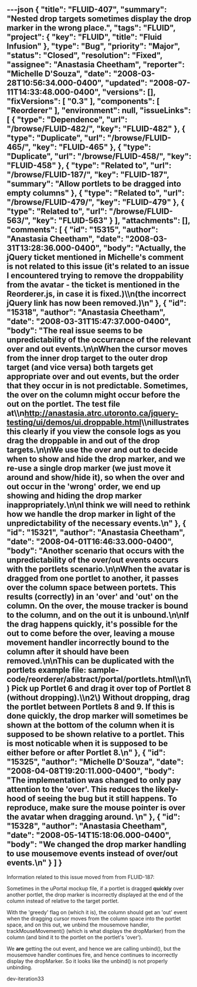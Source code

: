 ---json
{
  "title": "FLUID-407",
  "summary": "Nested drop targets sometimes display the drop marker in the wrong place.",
  "tags": "FLUID",
  "project": {
    "key": "FLUID",
    "title": "Fluid Infusion"
  },
  "type": "Bug",
  "priority": "Major",
  "status": "Closed",
  "resolution": "Fixed",
  "assignee": "Anastasia Cheetham",
  "reporter": "Michelle D'Souza",
  "date": "2008-03-28T10:56:34.000-0400",
  "updated": "2008-07-11T14:33:48.000-0400",
  "versions": [],
  "fixVersions": [
    "0.3"
  ],
  "components": [
    "Reorderer"
  ],
  "environment": null,
  "issueLinks": [
    {
      "type": "Dependence",
      "url": "/browse/FLUID-482/",
      "key": "FLUID-482"
    },
    {
      "type": "Duplicate",
      "url": "/browse/FLUID-465/",
      "key": "FLUID-465"
    },
    {
      "type": "Duplicate",
      "url": "/browse/FLUID-458/",
      "key": "FLUID-458"
    },
    {
      "type": "Related to",
      "url": "/browse/FLUID-187/",
      "key": "FLUID-187",
      "summary": "Allow portlets to be dragged into empty columns"
    },
    {
      "type": "Related to",
      "url": "/browse/FLUID-479/",
      "key": "FLUID-479"
    },
    {
      "type": "Related to",
      "url": "/browse/FLUID-563/",
      "key": "FLUID-563"
    }
  ],
  "attachments": [],
  "comments": [
    {
      "id": "15315",
      "author": "Anastasia Cheetham",
      "date": "2008-03-31T13:28:36.000-0400",
      "body": "Actually, the jQuery ticket mentioned in Michelle's comment is not related to this issue (it's related to an issue I encountered trying to remove the droppability from the avatar - the ticket is mentioned in the Reorderer.js, in case it is fixed.)\\\n(the incorrect jQuery link has now been removed.)\n"
    },
    {
      "id": "15318",
      "author": "Anastasia Cheetham",
      "date": "2008-03-31T15:47:37.000-0400",
      "body": "The real issue seems to be unpredictability of the occurrance of the relevant over and out events.\n\nWhen the cursor moves from the inner drop target to the outer drop target (and vice versa) both targets get appropriate over and out events, but the order that they occur in is not predictable. Sometimes, the over on the column might occur before the out on the portlet. The test file at\\\n<http://anastasia.atrc.utoronto.ca/jquery-testing/ui/demos/ui.droppable.html>\\\nillustrates this clearly if you view the console logs as you drag the droppable in and out of the drop targets.\n\nWe use the over and out to decide when to show and hide the drop marker, and we re-use a single drop marker (we just move it around and show/hide it), so when the over and out occur in the 'wrong' order, we end up showing and hiding the drop marker inappropriately.\n\nI think we will need to rethink how we handle the drop marker in light of the unpredictability of the necessary events.\n"
    },
    {
      "id": "15321",
      "author": "Anastasia Cheetham",
      "date": "2008-04-01T16:46:33.000-0400",
      "body": "Another scenario that occurs with the unpredictability of the over/out events occurs with the portlets scenario.\n\nWhen the avatar is dragged from one portlet to another, it passes over the column space between portets. This results (correctly) in an 'over' and 'out' on the column. On the over, the mouse tracker is bound to the column, and on the out it is unbound.\n\nIf the drag happens quickly, it's possible for the out to come before the over, leaving a mouse movement handler incorrectly bound to the column after it should have been removed.\n\nThis can be duplicated with the portlets example file: sample-code/reorderer/abstract/portal/portlets.html\\\n1\\) Pick up Portlet 6 and drag it over top of Portlet 8 (without dropping).\\\n2\\) Without dropping, drag the portlet between Portlets 8 and 9. If this is done quickly, the drop marker will sometimes be shown at the bottom of the column when it is supposed to be shown relative to a portlet. This is most noticable when it is supposed to be either before or after Portlet 8.\n"
    },
    {
      "id": "15325",
      "author": "Michelle D'Souza",
      "date": "2008-04-08T19:20:11.000-0400",
      "body": "The implementation was changed to only pay attention to the 'over'. This reduces the likely-hood of seeing the bug but it still happens. To reproduce, make sure the mouse pointer is over the avatar when dragging around.&#x20;\n"
    },
    {
      "id": "15328",
      "author": "Anastasia Cheetham",
      "date": "2008-05-14T15:18:06.000-0400",
      "body": "We changed the drop marker handling to use mousemove events instead of over/out events.\n"
    }
  ]
}
---
Information related to this issue moved from from FLUID-187:

Sometimes in the uPortal mockup file, if a portlet is dragged **quickly** over another portlet, the drop marker is incorrectly displayed at the end of the column instead of relative to the target portlet.

With the 'greedy' flag on (which it is), the column should get an 'out' event when the dragging cursor moves from the column space into the portlet space, and on this out, we unbind the mousemove handler, trackMouseMovement() (which is what displays the dropMarker) from the column (and bind it to the portlet on the portlet's 'over').

We **are** getting the out event, and hence we are calling unbind(), but the mousemove handler continues fire, and hence continues to incorrectly display the dropMarker. So it looks like the unbind() is not properly unbinding.

dev-iteration33

        